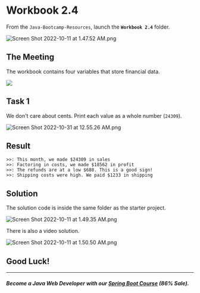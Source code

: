 # Workbook 2.4

From the `Java-Bootcamp-Resources`, launch the **`Workbook 2.4`** folder.

![Screen Shot 2022-10-11 at 1.47.52 AM.png](https://firebasestorage.googleapis.com/v0/b/learnthepart-75aed.appspot.com/o/images%2F86568ac0-78cb-4e23-9fbf-6a425315048e?alt=media&token=05df171e-c6c7-4a2f-84a9-8382d8cce3d5)

## The Meeting
The workbook contains four variables that store financial data.

![](https://firebasestorage.googleapis.com/v0/b/learnthepart-75aed.appspot.com/o/images%2F28f920b9-41a3-4760-91e7-234e40fbeb00?alt=media&token=93b12bcb-ed85-4ccc-8581-56a23a73918e)

## Task 1

We don't care about cents. Print each value as a whole number (`24309`).

![Screen Shot 2022-10-31 at 12.55.26 AM.png](https://firebasestorage.googleapis.com/v0/b/learnthepart-75aed.appspot.com/o/images%2F2b793965-c4ce-478a-a971-a59e23d2ac5c?alt=media&token=cbe0ec8d-40ed-4a70-8c6e-e6f2f4b81be9)

## Result
```
>>: This month, we made $24309 in sales
>>: Factoring in costs, we made $18562 in profit
>>: The refunds are at a low $688. This is a good sign!
>>: Shipping costs were high. We paid $1233 in shipping
```

## Solution

The solution code is inside the same folder as the starter project.

![Screen Shot 2022-10-11 at 1.49.35 AM.png](https://firebasestorage.googleapis.com/v0/b/learnthepart-75aed.appspot.com/o/images%2Fc036d121-5191-400d-83e9-5212098f6b41?alt=media&token=4b25ee78-5620-4145-afac-009de105b19f)

There is also a video solution.

![Screen Shot 2022-10-11 at 1.50.50 AM.png](https://firebasestorage.googleapis.com/v0/b/learnthepart-75aed.appspot.com/o/images%2F072d3a82-b045-407c-96ff-486835ff3118?alt=media&token=290d998a-7f7f-4755-b774-0938cd7e7d59)

## Good Luck!
-------
##### Become a Java Web Developer with our [Spring Boot Course](https://udemy-redirect-app.herokuapp.com/spring) (86% Sale).